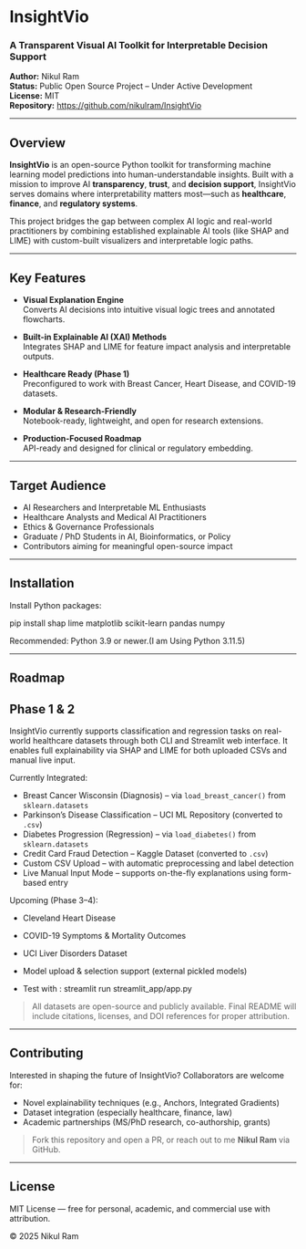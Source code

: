 # InsightVio

### A Transparent Visual AI Toolkit for Interpretable Decision Support

**Author:** Nikul Ram  
**Status:** Public Open Source Project – Under Active Development  
**License:** MIT  
**Repository:** https://github.com/nikulram/InsightVio

---

## Overview

**InsightVio** is an open-source Python toolkit for transforming machine learning model predictions into human-understandable insights. Built with a mission to improve AI **transparency**, **trust**, and **decision support**, InsightVio serves domains where interpretability matters most—such as **healthcare**, **finance**, and **regulatory systems**.

This project bridges the gap between complex AI logic and real-world practitioners by combining established explainable AI tools (like SHAP and LIME) with custom-built visualizers and interpretable logic paths.

---

## Key Features

- **Visual Explanation Engine**  
  Converts AI decisions into intuitive visual logic trees and annotated flowcharts.

- **Built-in Explainable AI (XAI) Methods**  
  Integrates SHAP and LIME for feature impact analysis and interpretable outputs.

- **Healthcare Ready (Phase 1)**  
  Preconfigured to work with Breast Cancer, Heart Disease, and COVID-19 datasets.

- **Modular & Research-Friendly**  
  Notebook-ready, lightweight, and open for research extensions.

- **Production-Focused Roadmap**  
  API-ready and designed for clinical or regulatory embedding.

---

## Target Audience

- AI Researchers and Interpretable ML Enthusiasts  
- Healthcare Analysts and Medical AI Practitioners  
- Ethics & Governance Professionals  
- Graduate / PhD Students in AI, Bioinformatics, or Policy  
- Contributors aiming for meaningful open-source impact

---

## Installation

Install Python packages:

pip install shap lime matplotlib scikit-learn pandas numpy


Recommended: Python 3.9 or newer.(I am Using Python 3.11.5)


---

## Roadmap

## Phase 1 & 2

InsightVio currently supports classification and regression tasks on real-world healthcare datasets through both CLI and Streamlit web interface. It enables full explainability via SHAP and LIME for both uploaded CSVs and manual live input.

Currently Integrated:
- Breast Cancer Wisconsin (Diagnosis) – via `load_breast_cancer()` from `sklearn.datasets`
- Parkinson’s Disease Classification – UCI ML Repository (converted to `.csv`)
- Diabetes Progression (Regression) – via `load_diabetes()` from `sklearn.datasets`
- Credit Card Fraud Detection – Kaggle Dataset (converted to `.csv`)
- Custom CSV Upload – with automatic preprocessing and label detection
- Live Manual Input Mode – supports on-the-fly explanations using form-based entry

Upcoming (Phase 3–4):
- Cleveland Heart Disease
- COVID-19 Symptoms & Mortality Outcomes
- UCI Liver Disorders Dataset
- Model upload & selection support (external pickled models)


- Test with : streamlit run streamlit_app/app.py

>All datasets are open-source and publicly available. Final README will include citations, licenses, and DOI references for proper attribution.

---

## Contributing

Interested in shaping the future of InsightVio? Collaborators are welcome for:

- Novel explainability techniques (e.g., Anchors, Integrated Gradients)
- Dataset integration (especially healthcare, finance, law)
- Academic partnerships (MS/PhD research, co-authorship, grants)

> Fork this repository and open a PR, or reach out to me **Nikul Ram** via GitHub.

---

## License

MIT License — free for personal, academic, and commercial use with attribution.

© 2025 Nikul Ram
